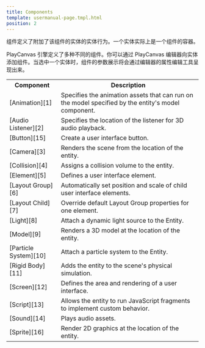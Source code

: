 ```yaml
---
title: Components
template: usermanual-page.tmpl.html
position: 2
---
```


组件定义了附加了该组件的实体的实体行为。一个实体实际上是一个组件的容器。

PlayCanvas 引擎定义了多种不同的组件。你可以通过 PlayCanvas 编辑器向实体添加组件。当选中一个实体时，组件的参数展示将会通过编辑器的属性编辑工具呈现出来。

<table class="table table-striped">
    <tbody>
        <tr>
            <th>Component</th>
            <th>Description</th>
        </tr>
    <tr>
        <td>[Animation][1]</td>
        <td>Specifies the animation assets that can run on the model specified by the entity's model component.</td>
    </tr>
    <tr>
        <td>[Audio Listener][2]</td>
        <td>Specifies the location of the listener for 3D audio playback.</td>
    </tr>
    <tr>
        <td>[Button][15]</td>
        <td>Create a user interface button.</td>
    </tr>
    <tr>
        <td>[Camera][3]</td>
        <td>Renders the scene from the location of the entity.</td>
    </tr>
    <tr>
        <td>[Collision][4]</td>
        <td>Assigns a collision volume to the entity.</td>
    </tr>
    <tr>
        <td>[Element][5]</td>
        <td>Defines a user interface element.</td>
    </tr>
    <tr>
        <td>[Layout Group][6]</td>
        <td>Automatically set position and scale of child user interface elements.</td>
    </tr>
    <tr>
        <td>[Layout Child][7]</td>
        <td>Override default Layout Group properties for one element.</td>
    </tr>
    <tr>
        <td>[Light][8]</td>
        <td>Attach a dynamic light source to the Entity.</td>
    </tr>
    <tr>
        <td>[Model][9]</td>
        <td>Renders a 3D model at the location of the entity.</td>
    </tr>
    <tr>
        <td>[Particle System][10]</td>
        <td>Attach a particle system to the Entity.</td>
    </tr>
    <tr>
        <td>[Rigid Body][11]</td>
        <td>Adds the entity to the scene's physical simulation.</td>
    </tr>
    <tr>
        <td>[Screen][12]</td>
        <td>Defines the area and rendering of a user interface.</td>
    </tr>
    <tr>
        <td>[Script][13]</td>
        <td>Allows the entity to run JavaScript fragments to implement custom behavior.</td>
    </tr>
    <tr>
        <td>[Sound][14]</td>
        <td>Plays audio assets.</td>
    </tr>
    <tr>
        <td>[Sprite][16]</td>
        <td>Render 2D graphics at the location of the entity.</td>
    </tr>
</tbody></table>

[1]: /user-manual/packs/components/animation
[2]: /user-manual/packs/components/audiolistener
[3]: /user-manual/packs/components/camera
[4]: /user-manual/packs/components/collision
[5]: /user-manual/packs/components/element
[6]: /user-manual/packs/components/layout-group
[7]: /user-manual/packs/components/layout-child
[8]: /user-manual/packs/components/light
[9]: /user-manual/packs/components/model
[10]: /user-manual/packs/components/particlesystem
[11]: /user-manual/packs/components/rigidbody
[12]: /user-manual/packs/components/screen
[13]: /user-manual/packs/components/script
[14]: /user-manual/packs/components/sound
[15]: /user-manual/packs/components/button
[16]: /user-manual/packs/components/sprite

